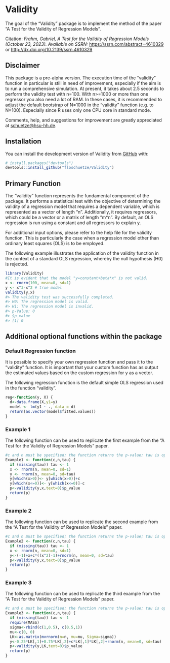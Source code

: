 
<!-- README.md is generated from README.Rmd. Please edit that file -->

# Validity

<!-- badges: start -->
<!-- badges: end -->

The goal of the “Validity” package is to implement the method of the
paper “A Test for the Validity of Regression Models”.

Citation: *Frahm, Gabriel, A Test for the Validity of Regression Models
(October 23, 2023). Available on SSRN:*
<https://ssrn.com/abstract=4610329> or
<http://dx.doi.org/10.2139/ssrn.4610329>

## Disclaimer

This package is a pre-alpha version. The execution time of the
“validity” function in particular is still in need of improvement,
especially if the aim is to run a comprehensive simulation. At present,
it takes about 2.5 seconds to perform the validity test with n=100. With
n\>=1000 or more than one regressor you also need a lot of RAM. In these
cases, it is recommended to adjust the default bootstrap of N=1000 in
the “validity” function (e.g. to N=100). Especially since R uses only
one CPU core in standard mode.

Comments, help, and suggestions for improvement are greatly appreciated
at [schuetze@hsu-hh.de](schuetze@hsu-hh.de).

## Installation

You can install the development version of Validity from
[GitHub](https://github.com/) with:

``` r
# install.packages("devtools")
devtools::install_github("floschuetze/Validity")
```

## Primary Function

The “validity” function represents the fundamental component of the
package. It performs a statistical test with the objective of
determining the validity of a regression model that requires a dependent
variable, which is represented as a vector of length “n”. Additionally,
it requires regressors, which could be a vector or a matrix of length
“m\*n”. By default, an OLS regression is run using a constant and all
regressors to explain y.

For additional input options, please refer to the help file for the
validity function. This is particularly the case when a regression model
other than ordinary least squares (OLS) is to be employed.

The following example illustrates the application of the validity
function in the context of a standard OLS regression, whereby the null
hypothesis (H0) is rejected.

``` r
library(Validity)
#It is evident that the model "y=constant+beta*x" is not valid.
x <- rnorm(100, mean=0, sd=1)
y <- x^3-x^2 # true model
validity(y,x) 
#> The validity test was successfully completed. 
#> H0: The regression model is valid. 
#> H1: The regression model is invalid. 
#> p-Value: 0
#> $p_value
#> [1] 0
```

## Additional optional functions within the package

### Default Regression function

It is possible to specify your own regression function and pass it to
the “validity” function. It is important that your custom function has
as output the estimated values based on the custom regression for y as a
vector.

The following regression function is the default simple OLS regression
used in the function “validity”.

``` r
reg<-function(y, X) {
  d<-data.frame(X,y1=y)
  model <- lm(y1 ~ ., data = d)
  return(as.vector(model$fitted.values))
}
```

### Example 1

The following function can be used to replicate the first example from
the “A Test for the Validity of Regression Models” paper.

``` r
#c and n must be specified; the function returns the p-value; tau is optional
Example1 <- function(c,n,tau) {
  if (missing(tau)) tau <- 1
  x <- rnorm(n, mean=0, sd=1)
  y <- rnorm(n, mean=0, sd=tau)
  y[which(x>0)]<- y[which(x>0)]+c
  y[which(x<=0)]<- y[which(x<=0)]-c
  p<-validity(y,x,text=0)$p_value
  return(p)
}
```

### Example 2

The following function can be used to replicate the second example from
the “A Test for the Validity of Regression Models” paper.

``` r
#c and n must be specified; the function returns the p-value; tau is optional
Example2 <- function(c,n,tau) {
  if (missing(tau)) tau <- 1
  x <- rnorm(n, mean=0, sd=1)
  y<-(-1)+x+c*((x^2)-1)+rnorm(n, mean=0, sd=tau)
  p<-validity(y,x,text=0)$p_value
  return(p)
}
```

### Example 3

The following function can be used to replicate the third example from
the “A Test for the Validity of Regression Models” paper.

``` r
#c and n must be specified; the function returns the p-value; tau is optional
Example3 <- function(c,n,tau) {
  if (missing(tau)) tau <- 1
  require(MASS)
  sigma<-rbind(c(1,0.5), c(0.5,1))
  mu<-c(0, 0) 
  LK<-as.matrix(mvrnorm(n=n, mu=mu, Sigma=sigma))
  y<-0.25*LK[,1]+0.75*LK[,2]+c*LK[,1]*LK[,2]+rnorm(n, mean=0, sd=tau)
  p<-validity(y,LK,text=0)$p_value
  return(p)
}
```
